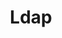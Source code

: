 ---
layout: tag-list
type: tag
title: Ldap
slug: Ldap
category: HTB
sidebar: false
description: >
    El protocolo ligero de acceso a directorios hace referencia a un protocolo a nivel de aplicación que permite el acceso a un servicio de directorio ordenado y distribuido para buscar diversa información en un entorno de red
---